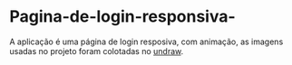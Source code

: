 # Pagina-de-login-responsiva-
A aplicação é uma página de login resposiva, com animação, as imagens usadas no projeto foram colotadas no <a href = "https://www.google.com/url?sa=t&rct=j&q=&esrc=s&source=web&cd=&cad=rja&uact=8&ved=2ahUKEwi5wIurjO7zAhUjqpUCHWxODIIQFnoECAgQAQ&url=https%3A%2F%2Fundraw.co%2F&usg=AOvVaw0Qw2kb3TYVe0C7Euq9JNyv">undraw</a>.
